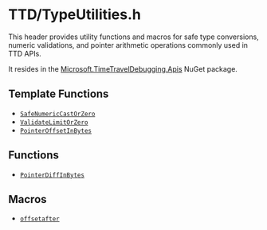 # TTD/TypeUtilities.h

This header provides utility functions and macros for safe type conversions, numeric validations, and pointer arithmetic operations commonly used in TTD APIs.

It resides in the [Microsoft.TimeTravelDebugging.Apis](../Microsoft.TimeTravelDebugging.Apis.md) NuGet package.

## Template Functions

- [`SafeNumericCastOrZero`](function-SafeNumericCastOrZero.md)
- [`ValidateLimitOrZero`](function-ValidateLimitOrZero.md)
- [`PointerOffsetInBytes`](function-PointerOffsetInBytes.md)

## Functions

- [`PointerDiffInBytes`](function-PointerDiffInBytes.md)

## Macros

- [`offsetafter`](macro-offsetafter.md)
